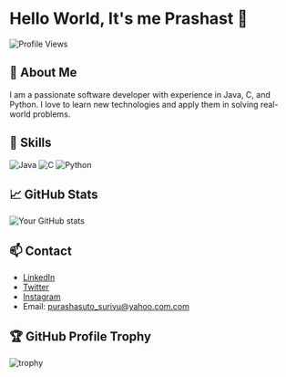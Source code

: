 # Hello World, It's me Prashast 👋

![Profile Views](https://komarev.com/ghpvc/?username=yourusername)

## 💼 About Me

I am a passionate software developer with experience in Java, C, and Python. I love to learn new technologies and apply them in solving real-world problems.

## 🚀 Skills

![Java](https://img.shields.io/badge/Java-ED8B00?style=for-the-badge&logo=java&logoColor=white)
![C](https://img.shields.io/badge/C-00599C?style=for-the-badge&logo=c&logoColor=white)
![Python](https://img.shields.io/badge/Python-3776AB?style=for-the-badge&logo=python&logoColor=white)

## 📈 GitHub Stats

![Your GitHub stats](https://github-readme-stats.vercel.app/api?username=yourusername&show_icons=true&theme=radical)

## 📫 Contact

- [LinkedIn](https://www.linkedin.com/in/prashast-srivastava)
- [Twitter](https://twitter.com/@_real_prashast_)
- [Instagram](https://instagram.com/_prashast_srivastava_)
- Email: purashasuto_surivu@yahoo.com.com

## 🏆 GitHub Profile Trophy

![trophy](https://github-profile-trophy.vercel.app/?username=yourusername&theme=darkhub)
